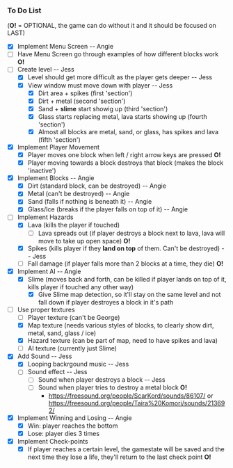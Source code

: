 ### To Do List
(**O!** = OPTIONAL, the game can do without it and it should be focused on LAST)
- [x] Implement Menu Screen  -- Angie
- [ ] Have Menu Screen go through examples of how different blocks work **O!**
- [ ] Create level  -- Jess
  - [x] Level should get more difficult as the player gets deeper  -- Jess
  - [x] View window must move down with player  -- Jess
    - [x] Dirt area + spikes (first 'section')
    - [x] Dirt + metal (second 'section')
    - [x] Sand + **slime** start showig up (third 'section')
    - [x] Glass starts replacing metal, lava starts showing up (fourth 'section')
    - [x] Almost all blocks are metal, sand, or glass, has spikes and lava (fifth 'section')
- [x] Implement Player Movement
  - [x] Player moves one block when left / right arrow keys are pressed **O!**
  - [x] Player moving towards a block destroys that block (makes the block 'inactive')
- [x] Implement Blocks -- Angie
  - [x] Dirt (standard block, can be destroyed) -- Angie
  - [x] Metal (can't be destroyed) -- Angie
  - [x] Sand (falls if nothing is beneath it) -- Angie
  - [x] Glass/Ice (breaks if the player falls on top of it) -- Angie
- [ ] Implement Hazards
  - [x] Lava (kills the player if touched)
    - [ ] Lava spreads out (if player destroys a block next to lava, lava will move to take up open space) **O!**
  - [x] Spikes (kills player if they **land on top** of them. Can't be destroyed)  -- Jess
  - [ ] Fall damage (if player falls more than 2 blocks at a time, they die) **O!**
- [x] Implement AI -- Angie
  - [x] Slime (moves back and forth, can be killed if player lands on top of it, kills player if touched any other way)
    - [x] Give Slime map detection, so it'll stay on the same level and not fall down if player destroyes a block in it's path
- [ ] Use proper textures
  - [ ] Player texture (can't be George)
  - [x] Map texture (needs various styles of blocks, to clearly show dirt, metal, sand, glass / ice)
  - [x] Hazard texture (can be part of map, need to have spikes and lava)
  - [ ] AI texture (currently just Slime)
- [x] Add Sound  -- Jess
  - [x] Looping backrgound music  -- Jess
  - [ ] Sound effect  -- Jess
    - [ ] Sound when player destroys a block  -- Jess
    - [ ] Sound when player tries to destroy a metal block **O!**
      - https://freesound.org/people/ScarKord/sounds/86107/ or https://freesound.org/people/Taira%20Komori/sounds/213692/
- [x] Implement Winning and Losing -- Angie
  - [x] Win: player reaches the bottom 
  - [x] Lose: player dies 3 times
- [x] Implement Check-points
  - [x] If player reaches a certain level, the gamestate will be saved and the next time they lose a life, they'll return to the last check point **O!**
